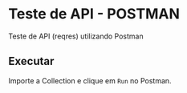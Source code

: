 # Teste de API - POSTMAN
Teste de API (reqres) utilizando Postman

## Executar
Importe a Collection e clique em `Run` no Postman.


